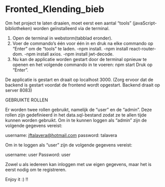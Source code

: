# Fronted_Klending_bieb

Om het project te laten draaien, moet eerst een aantal “tools” (javaScript-bibliotheken) worden geïnstalleerd via de terminal. 

1. Open de terminal in webstorm(tabblad eronder).
2. Voer de commando’s één voor één in en druk na elke commando op “Enter” om de “tools” te laden.
-npm install. 
-npm install react-router-dom. 
-npm install axios. 
-npm install jwt-decode. 
3. Nu kan de applicatie worden gestart door de terminal opnieuw te openen  en het volgende commando in te voeren: 
npm start 
 Druk op “Enter”.
   
De applicatie is gestart en draait op localhost 3000.
(Zorg ervoor dat de backend is gestart voordat de frontend wordt opgestart. Backend draait op server 8083) 

GEBRUIKTE ROLLEN

Er worden twee rollen gebruikt, namelijk de “user” en de “admin”. Deze rollen zijn gedefinieerd in het data.sql-bestand zodat ze te allen tijde kunnen worden gebruikt. Om in te kunnen loggen als “admin” zijn de volgende gegevens vereist:

username: jftalavera@hotmail.com
password: talavera


Om in te loggen als “user” zijn de volgende gegevens vereist:

username:  user
Password:  user

Zowel u als iedereen kan inloggen met uw eigen gegevens, maar het is eerst nodig om te registreren.

Enjoy it :)  !!
